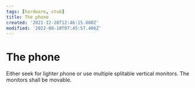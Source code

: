 ```yaml
---
tags: [hardware, stub]
title: The phone
created: '2021-12-28T12:46:15.000Z'
modified: '2022-08-18T07:45:57.406Z'
---
```


# The phone

Either seek for lighter phone or use multiple splitable vertical monitors. The monitors shall be movable.
